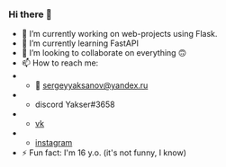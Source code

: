### Hi there 👋

- 🔭 I’m currently working on web-projects using Flask.
- 🌱 I’m currently learning FastAPI
- 👯 I’m looking to collaborate on everything 🙃
- 📫 How to reach me:
- - 📧 sergeyyaksanov@yandex.ru
- - discord Yakser#3658
- - [vk](https://vk.com/yakser)
- - [instagram](https://www.instagram.com/y4kser/)
- ⚡ Fun fact: I'm 16 y.o. (it's not funny, I know)

